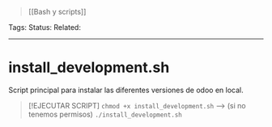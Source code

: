 > [[Bash y scripts]]

Tags: 
Status: 
Related: 

___

# install_development.sh

Script principal para instalar las diferentes versiones de odoo en local.

> [!EJECUTAR SCRIPT]
> `chmod +x install_development.sh` --> (si no tenemos permisos)
> `./install_development.sh`

